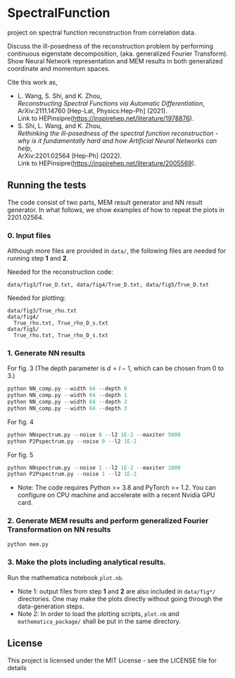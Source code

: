 # SpectralFunction
project on spectral function reconstruction from correlation data.

Discuss the ill-posedness of the reconstruction problem by performing continuous eigenstate decomposition, (aka. generalized Fourier Transform).
Show Neural Network representation and MEM results in both generalized coordinate and momentum spaces.

Cite this work as,<br>
* L. Wang, S. Shi, and K. Zhou, <br>
*Reconstructing Spectral Functions via Automatic Differentiation*,<br>
ArXiv:2111.14760 [Hep-Lat, Physics:Hep-Ph] (2021). <br>
Link to HEPinsipre(https://inspirehep.net/literature/1978876).<br>
* S. Shi, L. Wang, and K. Zhou, <br>
*Rethinking the ill-posedness of the spectral function reconstruction - why is it fundamentally hard and how Artificial Neural Networks can help*, <br>
ArXiv:2201.02564 [Hep-Ph] (2022). <br>
Link to HEPinsipre(https://inspirehep.net/literature/2005569).

## Running the tests

The code consist of two parts, MEM result generator and NN result generator. In what follows, we show examples of how to repeat the plots in 2201.02564.

### 0. Input files

Although more files are provided in ```data/```, the following files are needed for running step **1** and **2**.

Needed for the reconstruction code:
```
data/fig3/True_D.txt, data/fig4/True_D.txt, data/fig5/True_D.txt
```
Needed for plotting: 
```
data/fig3/True_rho.txt
data/fig4/
  True_rho.txt, True_rho_D_s.txt
data/fig5/
  True_rho.txt, True_rho_D_s.txt
```

### 1. Generate NN results
For fig. 3 (The depth parameter is $d = l-1$, which can be chosen from 0 to 3.)
```python
python NN_comp.py --width 64 --depth 0
python NN_comp.py --width 64 --depth 1
python NN_comp.py --width 64 --depth 2
python NN_comp.py --width 64 --depth 3
```
For fig. 4
```python
python NNspectrum.py --noise 0 --l2 1E-2 --maxiter 5000
python P2Pspectrum.py --noise 0 --l2 1E-2
```
For fig. 5
```python
python NNspectrum.py --noise 1 --l2 1E-2 --maxiter 1000
python P2Pspectrum.py --noise 1 --l2 1E-2
```

* Note: The code requires Python >= 3.8 and PyTorch >= 1.2. You can configure on CPU machine and accelerate with a recent Nvidia GPU card. 

### 2. Generate MEM results and perform generalized Fourier Transformation on NN results

```python
python mem.py
```

### 3. Make the plots including analytical results.

Run the mathematica notebook ```plot.nb```.

* Note 1: output files from step **1** and **2** are also included in ```data/fig*/``` directories. One may make the plots directly without going through the data-generation steps.
* Note 2: In order to load the plotting scripts, ```plot.nb``` and ```mathematica_package/``` shall be put in the same directory.


## License

This project is licensed under the MIT License - see the LICENSE file for details

